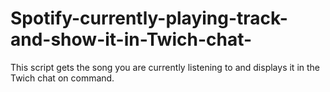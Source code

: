 # Spotify-currently-playing-track-and-show-it-in-Twich-chat-
This script gets the song you are currently listening to and displays it in the Twich chat on command.
